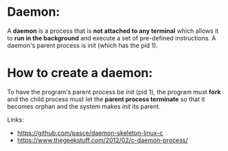 # Daemon:
A **daemon** is a process that is **not attached to any terminal** which allows it to **run in the background** and execute a set of pre-defined instructions.
A daemon's parent process is init (which has the pid 1).

# How to create a daemon: 
To have the program's parent process be *init* (pid 1), the program must **fork** and the child process must let the **parent process terminate** so that it becomes orphan and the system makes *init* its parent.

Links:

- https://github.com/pasce/daemon-skeleton-linux-c
- https://www.thegeekstuff.com/2012/02/c-daemon-process/